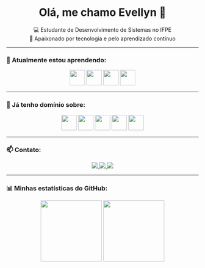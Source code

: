 <h1 align="center">Olá, me chamo Evellyn 👋</h1>

<p align="center">
  💻 Estudante de Desenvolvimento de Sistemas no IFPE <br/>
  🎯 Apaixonado por tecnologia e pelo aprendizado contínuo <br/>
</p>

---

### 🚀 Atualmente estou aprendendo:
<p align="center">
  <img src="https://cdn.jsdelivr.net/gh/devicons/devicon/icons/react/react-original.svg" height="40"/>
  <img src="https://cdn.jsdelivr.net/gh/devicons/devicon/icons/javascript/javascript-original.svg" height="40"/>
  <img src="https://cdn.jsdelivr.net/gh/devicons/devicon/icons/spring/spring-original.svg" height="40"/>
  <img src="https://cdn.jsdelivr.net/gh/devicons/devicon/icons/nodejs/nodejs-original.svg" height="40"/>
</p>

---

### 🔧 Já tenho domínio sobre:
<p align="center">
  <img src="https://cdn.jsdelivr.net/gh/devicons/devicon/icons/html5/html5-original.svg" height="40"/>
  <img src="https://cdn.jsdelivr.net/gh/devicons/devicon/icons/css3/css3-original.svg" height="40"/>
  <img src="https://cdn.jsdelivr.net/gh/devicons/devicon/icons/javascript/javascript-original.svg" height="40"/>
  <img src="https://cdn.jsdelivr.net/gh/devicons/devicon/icons/sqlite/sqlite-original.svg" height="40"/>
  <img src="https://cdn.jsdelivr.net/gh/devicons/devicon/icons/java/java-original.svg" height="40"/>
</p>

---

### 📫 Contato:
<p align="center">
  <a href="https://github.com/Evellyn-Orico" target="_blank">
    <img src="https://img.shields.io/badge/GitHub-181717?style=for-the-badge&logo=github&logoColor=white"/>
  </a>
  <a href="https://www.instagram.com/" target="_blank">
    <img src="https://img.shields.io/badge/Instagram-E4405F?style=for-the-badge&logo=instagram&logoColor=white"/>
  </a>
  <a href="https://web.whatsapp.com/" target="_blank">
    <img src="https://img.shields.io/badge/WhatsApp-25D366?style=for-the-badge&logo=whatsapp&logoColor=white"/>
  </a>
</p>

---

### 📊 Minhas estatísticas do GitHub:
<p align="center">
  <img height="160em" src="https://github-readme-stats.vercel.app/api?username=Evellyn-Orico&show_icons=true&theme=tokyonight&include_all_commits=true&count_private=true"/>
  <img height="160em" src="https://github-readme-stats.vercel.app/api/top-langs/?username=Evellyn-Orico&layout=compact&langs_count=7&theme=tokyonight"/>
</p>
